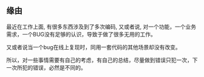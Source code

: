 ## 缘由
最近在工作上面, 有很多东西涉及到了多次编码, 又或者说, 对一个功能，一个业务需求，一个BUG没有足够的认识，导致于做了很多无用的工作。

又或者说当一个bug在线上复现时，同用一套代码的其他场景却没有改变。

所以，对一些事情需要有自己的考虑，有自己的总结，尽量做到错误只犯一次，下一次所犯的错误，必然是不同的。
